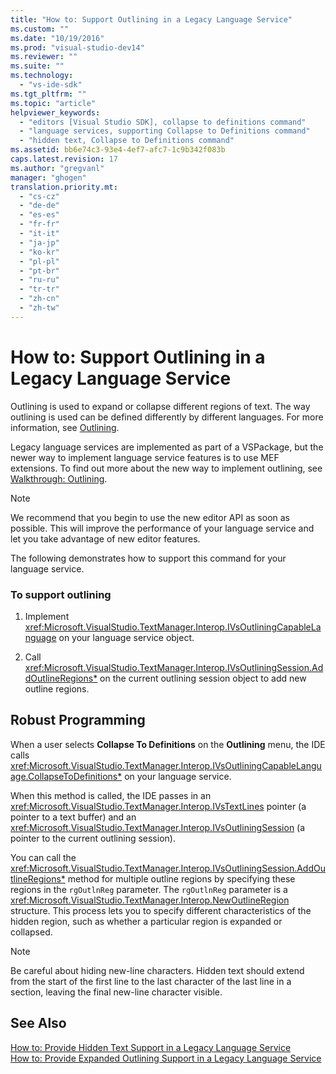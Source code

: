```yaml
---
title: "How to: Support Outlining in a Legacy Language Service"
ms.custom: ""
ms.date: "10/19/2016"
ms.prod: "visual-studio-dev14"
ms.reviewer: ""
ms.suite: ""
ms.technology: 
  - "vs-ide-sdk"
ms.tgt_pltfrm: ""
ms.topic: "article"
helpviewer_keywords: 
  - "editors [Visual Studio SDK], collapse to definitions command"
  - "language services, supporting Collapse to Definitions command"
  - "hidden text, Collapse to Definitions command"
ms.assetid: bb6e74c3-93e4-4ef7-afc7-1c9b342f083b
caps.latest.revision: 17
ms.author: "gregvanl"
manager: "ghogen"
translation.priority.mt: 
  - "cs-cz"
  - "de-de"
  - "es-es"
  - "fr-fr"
  - "it-it"
  - "ja-jp"
  - "ko-kr"
  - "pl-pl"
  - "pt-br"
  - "ru-ru"
  - "tr-tr"
  - "zh-cn"
  - "zh-tw"
---
```

# How to: Support Outlining in a Legacy Language Service
Outlining is used to expand or collapse different regions of text. The way outlining is used can be defined differently by different languages. For more information, see [Outlining](../ide/outlining.md).  
  
 Legacy language services are implemented as part of a VSPackage, but the newer way to implement language service features is to use MEF extensions. To find out more about the new way to implement outlining, see [Walkthrough: Outlining](../extensibility/walkthrough--outlining.md).  
  
> [!NOTE]
>  We recommend that you begin to use the new editor API as soon as possible. This will improve the performance of your language service and let you take advantage of new editor features.  
  
 The following demonstrates how to support this command for your language service.  
  
### To support outlining  
  
1.  Implement <xref:Microsoft.VisualStudio.TextManager.Interop.IVsOutliningCapableLanguage> on your language service object.  
  
2.  Call <xref:Microsoft.VisualStudio.TextManager.Interop.IVsOutliningSession.AddOutlineRegions*> on the current outlining session object to add new outline regions.  
  
## Robust Programming  
 When a user selects **Collapse To Definitions** on the **Outlining** menu, the IDE calls <xref:Microsoft.VisualStudio.TextManager.Interop.IVsOutliningCapableLanguage.CollapseToDefinitions*> on your language service.  
  
 When this method is called, the IDE passes in an <xref:Microsoft.VisualStudio.TextManager.Interop.IVsTextLines> pointer (a pointer to a text buffer) and an <xref:Microsoft.VisualStudio.TextManager.Interop.IVsOutliningSession> (a pointer to the current outlining session).  
  
 You can call the <xref:Microsoft.VisualStudio.TextManager.Interop.IVsOutliningSession.AddOutlineRegions*> method for multiple outline regions by specifying these regions in the `rgOutlnReg` parameter. The `rgOutlnReg` parameter is a <xref:Microsoft.VisualStudio.TextManager.Interop.NewOutlineRegion> structure. This process lets you to specify different characteristics of the hidden region, such as whether a particular region is expanded or collapsed.  
  
> [!NOTE]
>  Be careful about hiding new-line characters. Hidden text should extend from the start of the first line to the last character of the last line in a section, leaving the final new-line character visible.  
  
## See Also  
 [How to: Provide Hidden Text Support in a Legacy Language Service](../extensibility-internals/how-to--provide-hidden-text-support-in-a-legacy-language-service.md)   
 [How to: Provide Expanded Outlining Support in a Legacy Language Service](../extensibility-internals/how-to--provide-expanded-outlining-support-in-a-legacy-language-service.md)
